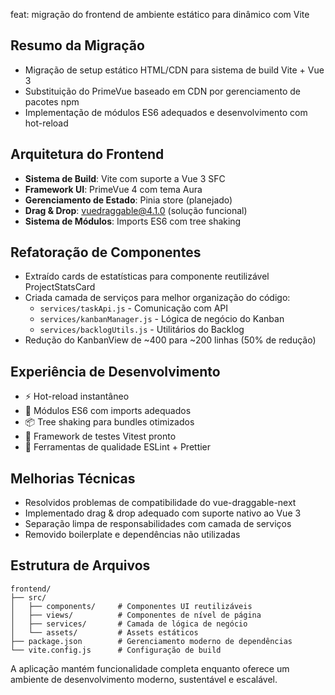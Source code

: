 feat: migração do frontend de ambiente estático para dinâmico com Vite

## Resumo da Migração
- Migração de setup estático HTML/CDN para sistema de build Vite + Vue 3
- Substituição do PrimeVue baseado em CDN por gerenciamento de pacotes npm
- Implementação de módulos ES6 adequados e desenvolvimento com hot-reload

## Arquitetura do Frontend
- **Sistema de Build**: Vite com suporte a Vue 3 SFC
- **Framework UI**: PrimeVue 4 com tema Aura
- **Gerenciamento de Estado**: Pinia store (planejado)
- **Drag & Drop**: vuedraggable@4.1.0 (solução funcional)
- **Sistema de Módulos**: Imports ES6 com tree shaking

## Refatoração de Componentes
- Extraído cards de estatísticas para componente reutilizável ProjectStatsCard
- Criada camada de serviços para melhor organização do código:
  - `services/taskApi.js` - Comunicação com API
  - `services/kanbanManager.js` - Lógica de negócio do Kanban
  - `services/backlogUtils.js` - Utilitários do Backlog
- Redução do KanbanView de ~400 para ~200 linhas (50% de redução)

## Experiência de Desenvolvimento
- ⚡ Hot-reload instantâneo
- 🎯 Módulos ES6 com imports adequados
- 📦 Tree shaking para bundles otimizados
- 🧪 Framework de testes Vitest pronto
- 🔧 Ferramentas de qualidade ESLint + Prettier

## Melhorias Técnicas
- Resolvidos problemas de compatibilidade do vue-draggable-next
- Implementado drag & drop adequado com suporte nativo ao Vue 3
- Separação limpa de responsabilidades com camada de serviços
- Removido boilerplate e dependências não utilizadas

## Estrutura de Arquivos
```
frontend/
├── src/
│   ├── components/     # Componentes UI reutilizáveis
│   ├── views/          # Componentes de nível de página
│   ├── services/       # Camada de lógica de negócio
│   └── assets/         # Assets estáticos
├── package.json        # Gerenciamento moderno de dependências
└── vite.config.js      # Configuração de build
```

A aplicação mantém funcionalidade completa enquanto oferece um ambiente
de desenvolvimento moderno, sustentável e escalável.
